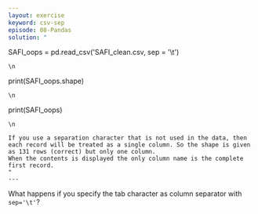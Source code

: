 ```yaml
---
layout: exercise
keyword: csv-sep
episode: 08-Pandas
solution: "
```
SAFI_oops = pd.read_csv('SAFI_clean.csv, sep = '\\t')
```
\n

```
print(SAFI_oops.shape)
```
\n

```
print(SAFI_oops)
```
\n

If you use a separation character that is not used in the data, then each record will be treated as a single column. So the shape is given as 131 rows (correct) but only one column.
When the contents is displayed the only column name is the complete first record.
"
---
```

What happens if you specify the tab character as column separator with `sep='\t'`?